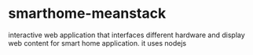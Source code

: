 # smarthome-meanstack
interactive web application that interfaces different hardware and display web content for smart home application. it uses nodejs
